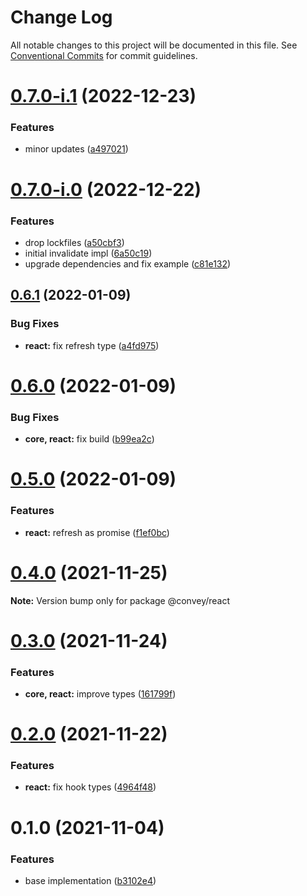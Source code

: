 # Change Log

All notable changes to this project will be documented in this file.
See [Conventional Commits](https://conventionalcommits.org) for commit guidelines.

# [0.7.0-i.1](https://github.com/lttb/convey/compare/@convey/react@0.7.0-i.0...@convey/react@0.7.0-i.1) (2022-12-23)

### Features

-   minor updates ([a497021](https://github.com/lttb/convey/commit/a4970215b26db19950d5f988e2c0f701ac0f098c))

# [0.7.0-i.0](https://github.com/lttb/convey/compare/@convey/react@0.6.1...@convey/react@0.7.0-i.0) (2022-12-22)

### Features

-   drop lockfiles ([a50cbf3](https://github.com/lttb/convey/commit/a50cbf3417f98e2ac5d860ec31f0dc0dc5b62bee))
-   initial invalidate impl ([6a50c19](https://github.com/lttb/convey/commit/6a50c194b7682ed9d134528247a3ad13c93cd831))
-   upgrade dependencies and fix example ([c81e132](https://github.com/lttb/convey/commit/c81e13237aab63d48924cf87043b883f5fc78b41))

## [0.6.1](https://github.com/lttb/convey/compare/@convey/react@0.6.0...@convey/react@0.6.1) (2022-01-09)

### Bug Fixes

-   **react:** fix refresh type ([a4fd975](https://github.com/lttb/convey/commit/a4fd97596af6edcab4c6717aae1d6e1c16e9477b))

# [0.6.0](https://github.com/lttb/convey/compare/@convey/react@0.5.0...@convey/react@0.6.0) (2022-01-09)

### Bug Fixes

-   **core, react:** fix build ([b99ea2c](https://github.com/lttb/convey/commit/b99ea2c4ce524b4401a8e8708ccd242c62d55825))

# [0.5.0](https://github.com/lttb/convey/compare/@convey/react@0.4.0...@convey/react@0.5.0) (2022-01-09)

### Features

-   **react:** refresh as promise ([f1ef0bc](https://github.com/lttb/convey/commit/f1ef0bcf4666e47899de446ab15bb9fe5d124e7b))

# [0.4.0](https://github.com/lttb/convey/compare/@convey/react@0.3.0...@convey/react@0.4.0) (2021-11-25)

**Note:** Version bump only for package @convey/react

# [0.3.0](https://github.com/lttb/convey/compare/@convey/react@0.2.0...@convey/react@0.3.0) (2021-11-24)

### Features

-   **core, react:** improve types ([161799f](https://github.com/lttb/convey/commit/161799feb8747be85e3c66313b44d63025acaf0b))

# [0.2.0](https://github.com/lttb/convey/compare/@convey/react@0.1.0...@convey/react@0.2.0) (2021-11-22)

### Features

-   **react:** fix hook types ([4964f48](https://github.com/lttb/convey/commit/4964f483c5fd4369429c40f97db0aaa93e5b85c9))

# 0.1.0 (2021-11-04)

### Features

-   base implementation ([b3102e4](https://github.com/lttb/convey/commit/b3102e4143026fe0c00cfd22e0cb129d386427eb))
